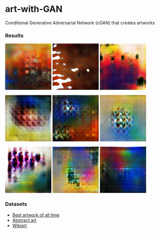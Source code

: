# art-with-GAN

Conditional Generative Adversarial Network (cGAN) that creates artworks

### Results 

<p float="left">
  <img src="/generated images/1.png" width="150" height="150"/>
  <img src="/generated images/2.png" width="150" height="150"/>
  <img src="/generated images/3.png" width="150" height="150"/>
</p>

<p float="left">
  <img src="/generated images/4_abstract.png" width="150" height="150"/>
  <img src="/generated images/5_abstract.png" width="150" height="150"/>
  <img src="/generated images/6_abstract.png" width="150" height="150"/>
</p>

<p float="left"> 
  <img src="/generated images/7_abstract.png" width="150" height="150"/>
  <img src="/generated images/8_abstract.png" width="150" height="150"/>
  <img src="/generated images/9_abstract.png" width="150" height="150"/>
</p>

### Datasets
<p>
  <ul>
    <li> <a href="https://www.kaggle.com/ikarus777/best-artworks-of-all-time" title="">Best artwork of all time</a> </li>
    <li> <a href="https://www.kaggle.com/bryanb/abstract-art-gallery" title="">Abstract art</a> </li>
    <li> <a href="https://www.kaggle.com/ipythonx/wikiart-gangogh-creating-art-gan" title="">Wikiart</a> </li>
  </ul>
</p> 
